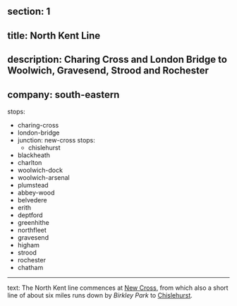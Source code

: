 ﻿section: 1
----
title: North Kent Line
----
description: Charing Cross and London Bridge to Woolwich, Gravesend, Strood and Rochester
----
company: south-eastern
----
stops:
- charing-cross
- london-bridge
- junction: new-cross
  stops:
    - chislehurst
- blackheath
- charlton
- woolwich-dock
- woolwich-arsenal
- plumstead
- abbey-wood
- belvedere
- erith
- deptford
- greenhithe
- northfleet
- gravesend
- higham
- strood
- rochester
- chatham
----
text: The North Kent line commences at [New Cross](/stations/new-cross), from which also a short line of about six miles runs down by *Birkley Park* to [Chislehurst](/stations/chislehurst).
